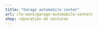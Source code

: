```yaml
---
title: "Garage automobile center"
url: /le-mans/garage-automobile-center/
shop: réparation de voitures
---
```

